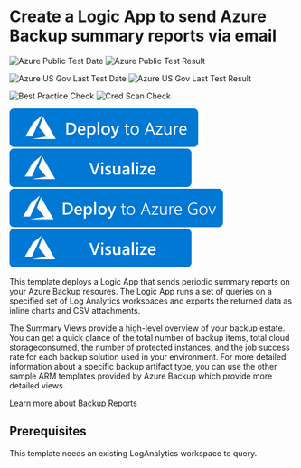 # Create a Logic App to send Azure Backup summary reports via email

![Azure Public Test Date](https://azurequickstartsservice.blob.core.windows.net/badges/101-backup-summary-report/PublicLastTestDate.svg)
![Azure Public Test Result](https://azurequickstartsservice.blob.core.windows.net/badges/101-backup-summary-report/PublicDeployment.svg)

![Azure US Gov Last Test Date](https://azurequickstartsservice.blob.core.windows.net/badges/101-backup-summary-report/FairfaxLastTestDate.svg)
![Azure US Gov Last Test Result](https://azurequickstartsservice.blob.core.windows.net/badges/101-backup-summary-report/FairfaxDeployment.svg)

![Best Practice Check](https://azurequickstartsservice.blob.core.windows.net/badges/101-backup-summary-report/BestPracticeResult.svg)
![Cred Scan Check](https://azurequickstartsservice.blob.core.windows.net/badges/101-backup-summary-report/CredScanResult.svg)

[![Deploy To Azure](https://raw.githubusercontent.com/Azure/azure-quickstart-templates/master/1-CONTRIBUTION-GUIDE/images/deploytoazure.svg?sanitize=true)](https://portal.azure.com/#create/Microsoft.Template/uri/https%3A%2F%2Fraw.githubusercontent.com%2FAzure%2Fazure-quickstart-templates%2Fmaster%2F101-backup-summary-report%2Fazuredeploy.json)  [![Visualize](https://raw.githubusercontent.com/Azure/azure-quickstart-templates/master/1-CONTRIBUTION-GUIDE/images/visualizebutton.svg?sanitize=true)](http://armviz.io/#/?load=https%3A%2F%2Fraw.githubusercontent.com%2FAzure%2Fazure-quickstart-templates%2Fmaster%2F101-backup-summary-report%2Fazuredeploy.json)
[![Deploy To Azure US Gov](https://raw.githubusercontent.com/Azure/azure-quickstart-templates/master/1-CONTRIBUTION-GUIDE/images/deploytoazuregov.svg?sanitize=true)](https://portal.azure.us/#create/Microsoft.Template/uri/https%3A%2F%2Fraw.githubusercontent.com%2FAzure%2Fazure-quickstart-templates%2Fmaster%2F101-backup-summary-report%2Fazuredeploy.json)
[![Visualize](https://raw.githubusercontent.com/Azure/azure-quickstart-templates/master/1-CONTRIBUTION-GUIDE/images/visualizebutton.svg?sanitize=true)](http://armviz.io/#/?load=https%3A%2F%2Fraw.githubusercontent.com%2FAzure%2Fazure-quickstart-templates%2Fmaster%2F101-backup-summary-report%2Fazuredeploy.json)

This template deploys a Logic App that sends periodic summary reports on your Azure Backup resoures. The Logic App runs a set of queries on a specified set of Log Analytics workspaces and exports the returned data as inline charts and CSV attachments.

The Summary Views provide a high-level overview of your backup estate. You can get a quick glance of the total number of backup items, total cloud storageconsumed, the number of protected instances, and the job success rate for each backup solution used in your environment. For more detailed information about a specific backup artifact type, you can use the other sample ARM templates provided by Azure Backup which provide more detailed views.

[Learn more](https://aka.ms/AzureBackupReportDoc) about Backup Reports

## Prerequisites

This template needs an existing LogAnalytics workspace to query.
